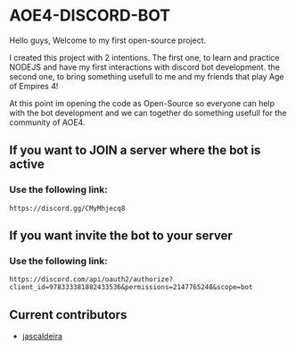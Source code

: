 # AOE4-DISCORD-BOT

Hello guys,
Welcome to my first open-source project.

I created this project with 2 intentions.
The first one, to learn and practice NODEJS and have my first interactions with discord bot development.
the second one, to bring something usefull to me and my friends that play Age of Empires 4!

At this point im opening the code as Open-Source so everyone can help with the bot development and we can together do something usefull for the community of AOE4.

## If you want to JOIN a server where the bot is active
### Use the following link:
```
https://discord.gg/CMyMhjecq8
```

## If you want invite the bot to your server
### Use the following link:
```
https://discord.com/api/oauth2/authorize?client_id=978333381882433536&permissions=2147765248&scope=bot
```


## Current contributors
- [jascaldeira](https://github.com/jascaldeira)
